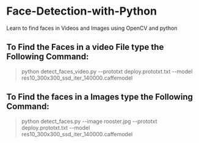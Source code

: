 # Face-Detection-with-Python
Learn to find faces in Videos and Images using OpenCV and python
## To Find the Faces in a video File type the Following Command:
> python detect_faces_video.py --prototxt deploy.prototxt.txt --model res10_300x300_ssd_iter_140000.caffemodel
## To Find the faces in a Images type the Following Command:
> python detect_faces.py --image rooster.jpg --prototxt deploy.prototxt.txt --model res10_300x300_ssd_iter_140000.caffemodel
